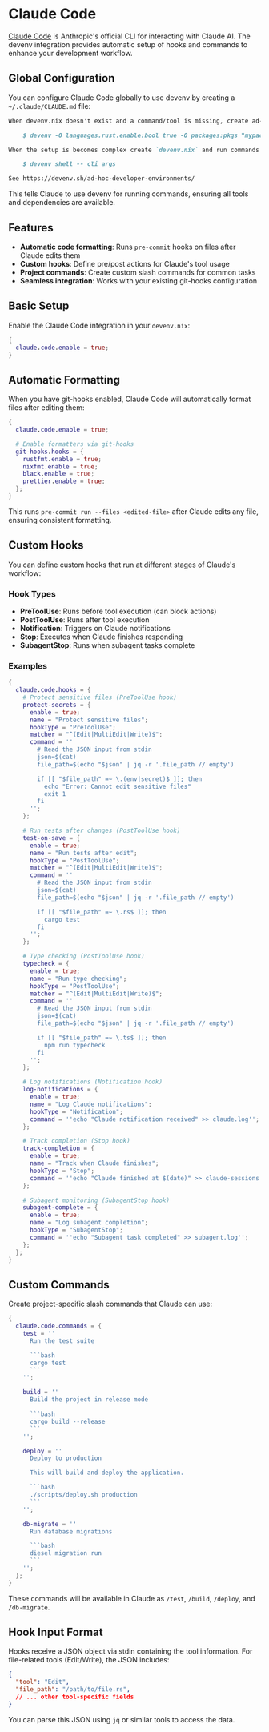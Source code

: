 # Claude Code

[Claude Code](https://github.com/anthropics/claude-code) is Anthropic's official CLI for interacting with Claude AI. The devenv integration provides automatic setup of hooks and commands to enhance your development workflow.

## Global Configuration

You can configure Claude Code globally to use devenv by creating a `~/.claude/CLAUDE.md` file:

```markdown
When devenv.nix doesn't exist and a command/tool is missing, create ad-hoc environment:

    $ devenv -O languages.rust.enable:bool true -O packages:pkgs "mypackage mypackage2" shell -- cli args

When the setup is becomes complex create `devenv.nix` and run commands within:

    $ devenv shell -- cli args

See https://devenv.sh/ad-hoc-developer-environments/
```

This tells Claude to use devenv for running commands, ensuring all tools and dependencies are available.

## Features

- **Automatic code formatting**: Runs `pre-commit` hooks on files after Claude edits them
- **Custom hooks**: Define pre/post actions for Claude's tool usage
- **Project commands**: Create custom slash commands for common tasks
- **Seamless integration**: Works with your existing git-hooks configuration

## Basic Setup

Enable the Claude Code integration in your `devenv.nix`:

```nix
{
  claude.code.enable = true;
}
```

## Automatic Formatting

When you have git-hooks enabled, Claude Code will automatically format files after editing them:

```nix
{
  claude.code.enable = true;

  # Enable formatters via git-hooks
  git-hooks.hooks = {
    rustfmt.enable = true;
    nixfmt.enable = true;
    black.enable = true;
    prettier.enable = true;
  };
}
```

This runs `pre-commit run --files <edited-file>` after Claude edits any file, ensuring consistent formatting.

## Custom Hooks

You can define custom hooks that run at different stages of Claude's workflow:

### Hook Types

- **PreToolUse**: Runs before tool execution (can block actions)
- **PostToolUse**: Runs after tool execution
- **Notification**: Triggers on Claude notifications
- **Stop**: Executes when Claude finishes responding
- **SubagentStop**: Runs when subagent tasks complete

### Examples

```nix
{
  claude.code.hooks = {
    # Protect sensitive files (PreToolUse hook)
    protect-secrets = {
      enable = true;
      name = "Protect sensitive files";
      hookType = "PreToolUse";
      matcher = "^(Edit|MultiEdit|Write)$";
      command = ''
        # Read the JSON input from stdin
        json=$(cat)
        file_path=$(echo "$json" | jq -r '.file_path // empty')

        if [[ "$file_path" =~ \.(env|secret)$ ]]; then
          echo "Error: Cannot edit sensitive files"
          exit 1
        fi
      '';
    };

    # Run tests after changes (PostToolUse hook)
    test-on-save = {
      enable = true;
      name = "Run tests after edit";
      hookType = "PostToolUse";
      matcher = "^(Edit|MultiEdit|Write)$";
      command = ''
        # Read the JSON input from stdin
        json=$(cat)
        file_path=$(echo "$json" | jq -r '.file_path // empty')

        if [[ "$file_path" =~ \.rs$ ]]; then
          cargo test
        fi
      '';
    };

    # Type checking (PostToolUse hook)
    typecheck = {
      enable = true;
      name = "Run type checking";
      hookType = "PostToolUse";
      matcher = "^(Edit|MultiEdit|Write)$";
      command = ''
        # Read the JSON input from stdin
        json=$(cat)
        file_path=$(echo "$json" | jq -r '.file_path // empty')

        if [[ "$file_path" =~ \.ts$ ]]; then
          npm run typecheck
        fi
      '';
    };

    # Log notifications (Notification hook)
    log-notifications = {
      enable = true;
      name = "Log Claude notifications";
      hookType = "Notification";
      command = ''echo "Claude notification received" >> claude.log'';
    };

    # Track completion (Stop hook)
    track-completion = {
      enable = true;
      name = "Track when Claude finishes";
      hookType = "Stop";
      command = ''echo "Claude finished at $(date)" >> claude-sessions.log'';
    };

    # Subagent monitoring (SubagentStop hook)
    subagent-complete = {
      enable = true;
      name = "Log subagent completion";
      hookType = "SubagentStop";
      command = ''echo "Subagent task completed" >> subagent.log'';
    };
  };
}
```

## Custom Commands

Create project-specific slash commands that Claude can use:

```nix
{
  claude.code.commands = {
    test = ''
      Run the test suite

      ```bash
      cargo test
      ```
    '';

    build = ''
      Build the project in release mode

      ```bash
      cargo build --release
      ```
    '';

    deploy = ''
      Deploy to production

      This will build and deploy the application.

      ```bash
      ./scripts/deploy.sh production
      ```
    '';

    db-migrate = ''
      Run database migrations

      ```bash
      diesel migration run
      ```
    '';
  };
}
```

These commands will be available in Claude as `/test`, `/build`, `/deploy`, and `/db-migrate`.

## Hook Input Format

Hooks receive a JSON object via stdin containing the tool information. For file-related tools (Edit/Write), the JSON includes:

```json
{
  "tool": "Edit",
  "file_path": "/path/to/file.rs",
  // ... other tool-specific fields
}
```

You can parse this JSON using `jq` or similar tools to access the data.
